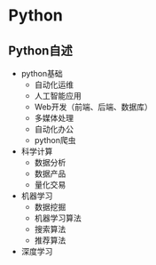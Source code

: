 # Python

## Python自述
- python基础
  - 自动化运维
  - 人工智能应用
  - Web开发（前端、后端、数据库）
  - 多媒体处理
  - 自动化办公
  - python爬虫
- 科学计算
  - 数据分析
  - 数据产品
  - 量化交易
- 机器学习
  - 数据挖掘
  - 机器学习算法
  - 搜索算法
  - 推荐算法
- 深度学习
